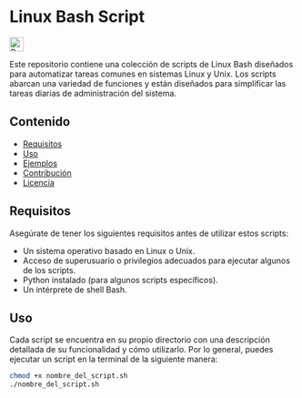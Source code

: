 # Linux Bash Script

<img src="https://raw.githubusercontent.com/Tarikul-Islam-Anik/Animated-Fluent-Emojis/master/Emojis/Travel%20and%20places/Rocket.png" alt="Rocket" width="25" height="25" />

Este repositorio contiene una colección de scripts de Linux Bash diseñados para automatizar tareas comunes en sistemas Linux y Unix. Los scripts abarcan una variedad de funciones y están diseñados para simplificar las tareas diarias de administración del sistema.

## Contenido

- [Requisitos](#requisitos)
- [Uso](#uso)
- [Ejemplos](#ejemplos)
- [Contribución](#contribución)
- [Licencia](#licencia)

## Requisitos

Asegúrate de tener los siguientes requisitos antes de utilizar estos scripts:

- Un sistema operativo basado en Linux o Unix.
- Acceso de superusuario o privilegios adecuados para ejecutar algunos de los scripts.
- Python instalado (para algunos scripts específicos).
- Un intérprete de shell Bash.

## Uso

Cada script se encuentra en su propio directorio con una descripción detallada de su funcionalidad y cómo utilizarlo. Por lo general, puedes ejecutar un script en la terminal de la siguiente manera:

```bash
chmod +x nombre_del_script.sh
./nombre_del_script.sh
